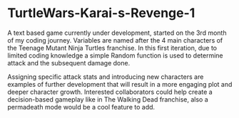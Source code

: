 # TurtleWars-Karai-s-Revenge-1

A text based game currently under development, started on the 3rd month of my coding journey. Variables are named after the 4 main characters of the Teenage Mutant Ninja Turtles franchise. In this first iteration, due to limited coding knowledge a simple Random function is used to determine attack and the subsequent damage done. 

Assigning specific attack stats and introducing new characters are examples of further development that will result in a more engaging plot and deeper character growth. Interested collaborators could help create a decision-based gameplay like in The Walking Dead franchise, also a permadeath mode would be a cool feature to add.
